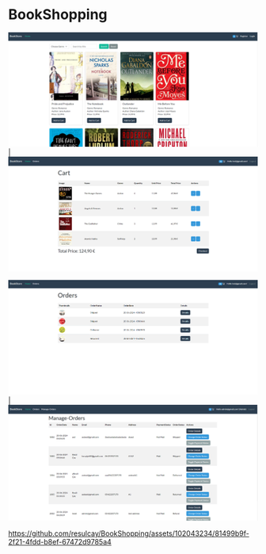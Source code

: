 # BookShopping

<img src="BookShoppingUI/wwwroot/images/1.png" width="800"> | <img src="BookShoppingUI/wwwroot/images/2.png" width="800">

<img src="BookShoppingUI/wwwroot/images/3.png" width="800"> | <img src="BookShoppingUI/wwwroot/images/4.png" width="800">


https://github.com/resulcay/BookShopping/assets/102043234/81499b9f-2f21-4fdd-b8ef-67472d9785a4


